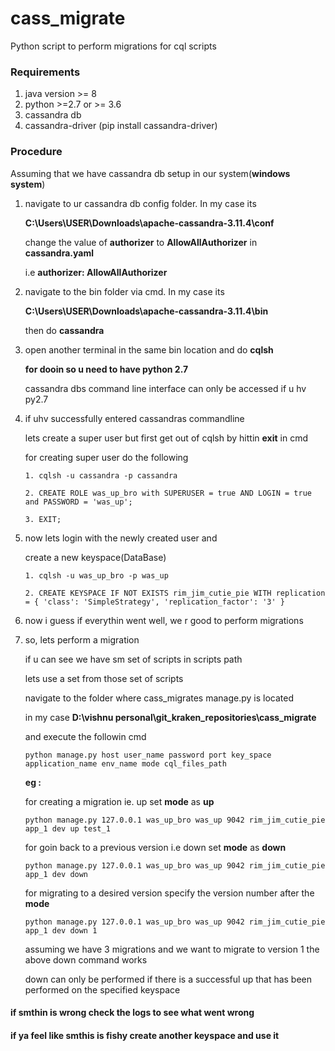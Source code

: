 # cass_migrate

Python script to perform migrations for cql scripts

### Requirements

1. java version >= 8
2. python >=2.7 or >= 3.6
3. cassandra db 
4. cassandra-driver (pip install cassandra-driver)

### Procedure

Assuming that we have cassandra db setup in our system(**windows system**)

1. navigate to ur cassandra db config folder. In my case its 
   
   **C:\Users\USER\Downloads\apache-cassandra-3.11.4\conf**
   
   change the value of **authorizer** to **AllowAllAuthorizer** in **cassandra.yaml**
   
   i.e **authorizer: AllowAllAuthorizer**

2. navigate to the bin folder via cmd. In my case its 
   
   **C:\Users\USER\Downloads\apache-cassandra-3.11.4\bin**
   
   then do **cassandra**

3. open another terminal in the same bin location and do **cqlsh**
   
   **for dooin so u need to have python 2.7**
   
   cassandra dbs command line interface can only be accessed if u hv py2.7

4. if uhv successfully entered cassandras commandline
   
   lets create a super user but first get out of cqlsh by hittin **exit** in cmd
   
   for creating super user do the following
 
    ```
    1. cqlsh -u cassandra -p cassandra
    
    2. CREATE ROLE was_up_bro with SUPERUSER = true AND LOGIN = true and PASSWORD = 'was_up';
       
    3. EXIT;
   ```

5. now lets login with the newly created user and 
   
   create a new keyspace(DataBase)
   
   ```
   1. cqlsh -u was_up_bro -p was_up
   
   2. CREATE KEYSPACE IF NOT EXISTS rim_jim_cutie_pie WITH replication = { 'class': 'SimpleStrategy', 'replication_factor': '3' }
   ```
   
6. now i guess if everythin went well, we r good to perform migrations

7. so, lets perform a migration
   
   if u can see we have sm set of scripts in scripts path
   
   lets use a set from those set of scripts
   
   navigate to the folder where cass_migrates manage.py is located
   
   in my case **D:\vishnu personal\git_kraken_repositories\cass_migrate**
   
   and execute the followin cmd
   
   ```
   python manage.py host user_name password port key_space application_name env_name mode cql_files_path
   ```
   
   **eg :**
   
   for creating a migration ie. up set **mode** as **up**
   
   ```
   python manage.py 127.0.0.1 was_up_bro was_up 9042 rim_jim_cutie_pie app_1 dev up test_1 
   ```
   
   for goin back to a previous version i.e down set **mode** as **down**
   
   ```
   python manage.py 127.0.0.1 was_up_bro was_up 9042 rim_jim_cutie_pie app_1 dev down
   ```
   for migrating to a desired version specify the version number after the **mode**
   
   ```
   python manage.py 127.0.0.1 was_up_bro was_up 9042 rim_jim_cutie_pie app_1 dev down 1
   ```
   
   assuming we have 3 migrations and we want to migrate to version 1 the above down command works
   
   down can only be performed if there is a successful up that has been performed on the specified keyspace
   
#### **if smthin is wrong check the logs to see what went wrong**

#### **if ya feel like smthis is fishy create another keyspace and use it**